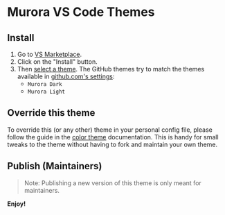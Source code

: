 # Murora VS Code Themes

## Install

1. Go to [VS Marketplace](https://marketplace.visualstudio.com/items?itemName=GitHub.murora-vscode-theme).
2. Click on the "Install" button.
3. Then [select a theme](https://code.visualstudio.com/docs/getstarted/themes#_selecting-the-color-theme). The GitHub themes try to match the themes available in [github.com's settings](https://github.com/settings/appearance):
    - `Murora Dark`
    - `Murora Light`

## Override this theme

To override this (or any other) theme in your personal config file, please follow the guide in the [color theme](https://code.visualstudio.com/api/extension-guides/color-theme) documentation. This is handy for small tweaks to the theme without having to fork and maintain your own theme.

## Publish (Maintainers)

> Note: Publishing a new version of this theme is only meant for maintainers.

**Enjoy!**
